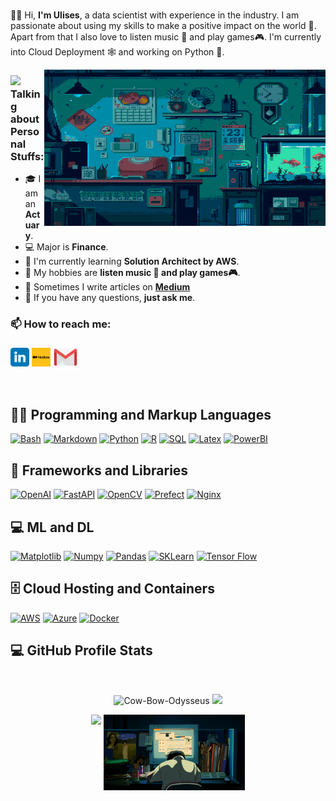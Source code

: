 <br>
<p>
🤘🏻 Hi, <strong>I'm Ulises</strong>, a data scientist with experience in the industry. I am passionate about using my skills to make a positive impact on the world 🚀. Apart from that I also love to listen music 🎵 and play games🎮. I'm currently into Cloud Deployment 🕸️ and working on Python 🐍.
</p>

<img align="right" alt="GIF" src="https://github.com/Cow-Bow-Odysseus/Cow-Bow-Odysseus/blob/main/gititems/images/room.gif" width="450px" height="250px" />

### <img src="https://media.giphy.com/media/VgCDAzcKvsR6OM0uWg/giphy.gif" width="40">Talking about Personal Stuffs:

- 🎓 I am an **Actuary**.
- 💻 Major is **Finance**.
- 🌱 I'm currently learning **Solution Architect by AWS**. 
- 🤔 My hobbies are **listen music 🎵 and play games🎮**.
- 📝 Sometimes I write articles on **[Medium](https://medium.com/@yulisesyet)**
- 💬 If you have any questions, **just ask me**.

<h3 align="left"> 📫 How to reach me:</h3>
<p align="left">
<a href="https://www.linkedin.com/in/ulisesgomezcortes/" target="blank"><img align="center" src="https://github.com/Cow-Bow-Odysseus/Cow-Bow-Odysseus/blob/main/gititems/images/linkedin.svg" alt="linkedin" height="30" width="30" /></a>
<a href="https://medium.com/@yulisesyet" target="blank"><img align="center" src="https://github.com/Cow-Bow-Odysseus/Cow-Bow-Odysseus/blob/main/gititems/images/medium.png" alt="medium" height="30" width="30" /></a>
<a href="mailto://yulisesyet@gmail+git.com" target="blank"><img align="center" src="https://github.com/Cow-Bow-Odysseus/Cow-Bow-Odysseus/blob/main/gititems/images/gmail.svg" alt="gmail" height="40" width="40" /></a>
</p>
<br>  

<h2>👨‍💻 Programming and Markup Languages</h2>

<p>
<a href="https://www.gnu.org/software/bash/"><img alt="Bash" src="https://img.shields.io/badge/GNU%20Bash-4EAA25?logo=gnubash&logoColor=fff&style=flat"></a>
<a href="https://www.markdownguide.org/"><img alt="Markdown" src="https://img.shields.io/badge/Markdown-000?logo=markdown&logoColor=fff&style=flat"></a>
<a href="https://www.python.org/"><img alt="Python" src="https://img.shields.io/badge/Python-ffd43b?logo=python&logoColor=306998&style=flat"></a>
<a href="https://posit.co/download/rstudio-desktop/"><img alt="R" src="https://img.shields.io/badge/Rstudio-3776AB?logo=rstudio&logoColor=fff&style=flat"></a>
<a href="#"><img alt="SQL" src="https://custom-icon-badges.demolab.com/badge/SQL-025E8C.svg?logo=database&logoColor=white"></a>
<a href=" "><img alt="Latex" src="https://img.shields.io/badge/latex-%23008080.svg?style=for-the-badge&logo=latex&logoColor=white&style=flat"></a>
 <a href=" "><img alt="PowerBI" src="https://img.shields.io/badge/power_bi-F2C811?style=for-the-badge&logo=powerbi&logoColor=black&style=flat"></a>
</p>

<h2>🧰 Frameworks and Libraries</h2>

<p>
<a href="https://openai.com/"><img alt="OpenAI" src="https://img.shields.io/badge/chatGPT-74aa9c?style=for-the-badge&logo=openai&logoColor=white&style=flat"></a>
<a href=" "><img alt="FastAPI" src="https://img.shields.io/badge/FastAPI-005571?style=for-the-badge&logo=fastapi&logoColor=white&style=flat"></a>
<a href=" "><img alt="OpenCV" src="https://img.shields.io/badge/opencv-%23white.svg?style=for-the-badge&logo=opencv&logoColor=white&style=flat"></a>
<a href=" "><img alt="Prefect" src="https://img.shields.io/badge/Prefect-%23ffffff.svg?style=for-the-badge&logo=prefect&logoColor=black&style=flat"></a>
 <a href=" "><img alt="Nginx" src="https://img.shields.io/badge/nginx-%23009639.svg?style=for-the-badge&logo=nginx&logoColor=white&style=flat"></a>
</p>

<h2>💻 ML and DL </h2>

<p>
<a href=" "><img alt="Matplotlib" src="https://img.shields.io/badge/Matplotlib-%23ffffff.svg?style=for-the-badge&logo=Matplotlib&logoColor=black&style=flat"></a>
<a href=" "><img alt="Numpy" src="https://img.shields.io/badge/numpy-%23013243.svg?style=for-the-badge&logo=numpy&logoColor=white&style=flat"></a>
<a href=" "><img alt="Pandas" src="https://img.shields.io/badge/pandas-%23150458.svg?style=for-the-badge&logo=pandas&logoColor=white&style=flat"></a>
<a href=" "><img alt="SKLearn" src="https://img.shields.io/badge/scikit--learn-%23F7931E.svg?style=for-the-badge&logo=scikit-learn&logoColor=white&style=flat"></a>
<a href=" "><img alt="Tensor Flow" src="https://img.shields.io/badge/TensorFlow-%23FF6F00.svg?style=for-the-badge&logo=TensorFlow&logoColor=white&style=flat"></a>
</p>

<h2>🗄️ Cloud Hosting and Containers</h2>

<p>
<a href=" "><img alt="AWS" src="https://img.shields.io/badge/AWS-%23FF9900.svg?style=for-the-badge&logo=amazon-aws&logoColor=white&style=flat"></a>
<a href=" "><img alt="Azure" src="https://img.shields.io/badge/azure-%230072C6.svg?style=for-the-badge&logo=microsoftazure&logoColor=white&style=flat"></a>
<a href=" "><img alt="Docker" src="https://img.shields.io/badge/docker-%230db7ed.svg?style=for-the-badge&logo=docker&logoColor=white&style=flat"></a>
</p>

<h2>💻 GitHub Profile Stats</h2>
<br />
<p align="center"><img width="45%" src="https://github-readme-streak-stats.herokuapp.com/?user=Cow-Bow-Odysseus&theme=gotham&show_icons=true" alt="Cow-Bow-Odysseus"/>

<img width="45%" src="https://github-readme-stats-ten-gilt.vercel.app/api?username=Cow-Bow-Odysseus&show_icons=true&theme=gotham"/>
</p>

<p align="center"><img  width="45%" src="https://github-readme-stats-ten-gilt.vercel.app/api/top-langs/?username=Cow-Bow-Odysseus&theme=gotham"/>
<img width="45%" align="top" src="https://github.com/Cow-Bow-Odysseus/Cow-Bow-Odysseus/blob/main/gititems/images/computer.gif" alt="Computer-boy" />

</p>

